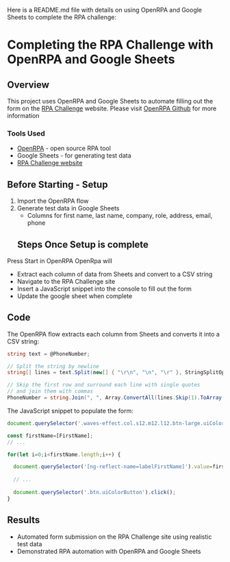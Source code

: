 Here is a README.md file with details on using OpenRPA and Google Sheets to complete the RPA challenge:

# Completing the RPA Challenge with OpenRPA and Google Sheets

## Overview

This project uses OpenRPA and Google Sheets to automate filling out the form on the [RPA Challenge](https://rpachallenge.com/) website. Please visit [OpenRPA Github](https://github.com/open-rpa/openrpa) for more information

### Tools Used

- [OpenRPA](https://github.com/open-rpa/openrpa/releases/latest/download/OpenRPA.msi) - open source RPA tool
- Google Sheets - for generating test data
- [RPA Challenge website](https://rpachallenge.com/) 

## Before Starting - Setup

1. Import the OpenRPA flow
2. Generate test data in Google Sheets
   - Columns for first name, last name, company, role, address, email, phone
   ## Steps Once Setup is complete
Press Start in OpenRPA 
OpenRpa will
   - Extract each column of data from Sheets and convert to a CSV string
   - Navigate to the RPA Challenge site
   - Insert a JavaScript snippet into the console to fill out the form
   - Update the google sheet when complete

## Code

The OpenRPA flow extracts each column from Sheets and converts it into a CSV string:

```csharp
string text = @PhoneNumber; 

// Split the string by newline
string[] lines = text.Split(new[] { "\r\n", "\n", "\r" }, StringSplitOptions.RemoveEmptyEntries);

// Skip the first row and surround each line with single quotes 
// and join them with commas
PhoneNumber = string.Join(", ", Array.ConvertAll(lines.Skip(1).ToArray(), line => "'" + line + "'"));
```

The JavaScript snippet to populate the form:

```js
document.querySelector('.waves-effect.col.s12.m12.l12.btn-large.uiColorButton').click();

const firstName=[FirstName]; 
// ...

for(let i=0;i<firstName.length;i++) {

  document.querySelector('[ng-reflect-name=labelFirstName]').value=firstName[i];
  
  // ...
  
  document.querySelector('.btn.uiColorButton').click();
}
```

## Results

- Automated form submission on the RPA Challenge site using realistic test data
- Demonstrated RPA automation with OpenRPA and Google Sheets

